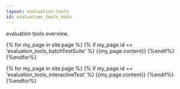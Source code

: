 ```yaml
---
layout: evaluation-tools
id: evaluation_tools_main
---
```


evaluation tools overview.  

{% for my_page in site.page %}
    {% if my_page.id == 'evaluation_tools_batchTestSuite' %}
            {{my_page.content}}
    {%endif%}
{%endfor%} 

{% for my_page in site.page %}
    {% if my_page.id == 'evaluation_tools_interactiveTest' %}
            {{my_page.content}}
    {%endif%}
{%endfor%} 
